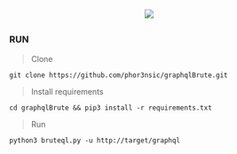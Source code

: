 # <p align="center" width="100px" heigth="100px">![](img/banner.png)</p>

### RUN

> Clone
```
git clone https://github.com/phor3nsic/graphqlBrute.git
```
> Install requirements

```
cd graphqlBrute && pip3 install -r requirements.txt
```

> Run
```
python3 bruteql.py -u http://target/graphql
```


